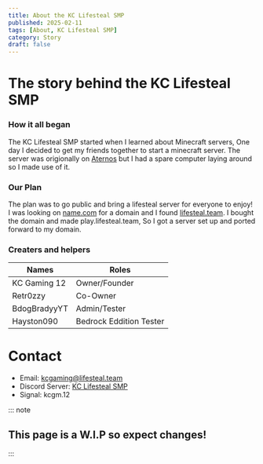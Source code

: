 ```yaml
---
title: About the KC Lifesteal SMP
published: 2025-02-11
tags: [About, KC Lifesteal SMP]
category: Story
draft: false
---
```

# The story behind the KC Lifesteal SMP

### How it all began
The KC Lifesteal SMP started when I learned about Minecraft servers, One day I decided to get my friends together to start a minecraft server. The server was origionally on [Aternos](https://aternos.org) but I had a spare computer laying around so I made use of it.

### Our Plan
The plan was to go public and bring a lifesteal server for everyone to enjoy! I was looking on [name.com](https://name.com) for a domain and I found [lifesteal.team](https://www.lifesteal.team). I bought the domain and made play.lifesteal.team, So I got a server set up and ported forward to my domain.

### Creaters and helpers
|Names       |                                  Roles|
| ---------- | ------------------------------------- |
|KC Gaming 12|                          Owner/Founder|
|Retr0zzy    |                               Co-Owner|
|BdogBradyyYT|                           Admin/Tester|
|Hayston090  |                Bedrock Eddition Tester|

# Contact
* Email: [kcgaming@lifesteal.team](mailto:kcgaming@lifesteal.team)
* Discord Server: [KC Lifesteal SMP](https://www.lifesteal.team/Discord)
* Signal: kcgm.12

::: note
## This page is a W.I.P so expect changes!
:::
